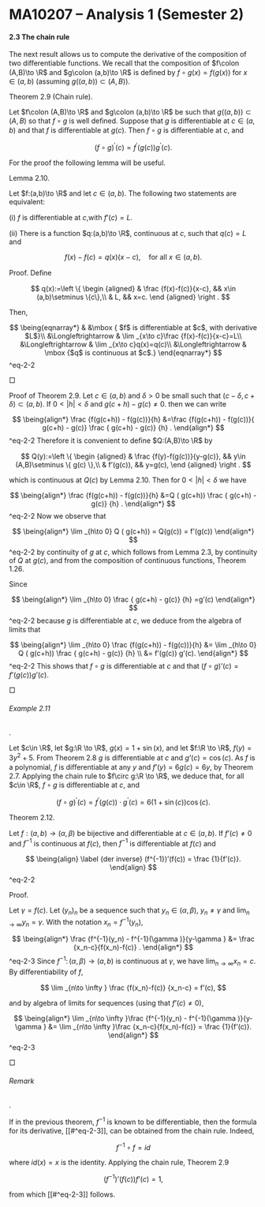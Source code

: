 MA10207 – Analysis 1 (Semester 2)
=================================

#### 2.3 The chain rule

The next result allows us to compute the derivative of the composition of two diﬀerentiable functions. We recall that the composition of $f\colon (A,B)\to \R$ and $g\colon (a,b)\to \R$ is deﬁned by $f\circ g(x) = f(g(x))$ for $x\in (a,b)$ (assuming $g((a,b))\subset (A,B)$).

Theorem 2.9 (Chain rule). 

Let $f\colon (A,B)\to \R$ and $g\colon (a,b)\to \R$ be such that $g((a,b))\subset (A,B)$ so that $f\circ g$ is well deﬁned. Suppose that $g$ is diﬀerentiable at $c\in (a,b)$ and that $f$ is diﬀerentiable at $g(c)$. Then $f\circ g$ is diﬀerentiable at $c$, and

$$ (f\circ g)^\prime (c) = f^\prime (g(c)) g^\prime (c). $$

For the proof the following lemma will be useful.

Lemma 2.10. 

Let $f:(a,b)\to \R$ and let $c\in (a,b)$. The following two statements are equivalent:

(i) $f$ is diﬀerentiable at $c$,with $f’(c) = L$.

(ii) There is a function $q:(a,b)\to \R$, continuous at $c$, such that $q(c)=L$ and

$$ f(x)-f(c)=q(x)(x-c), \quad \text {for all } x \in (a,b). $$

Proof. Deﬁne

$$ q(x):=\left \{ \begin {aligned} & \frac {f(x)-f(c)}{x-c}, && x\in (a,b)\setminus \{c\},\\ & L, && x=c. \end {aligned} \right . $$

Then,


$$ \being{eqnarray*} & &\mbox { $f$ is differentiable at $c$, with derivative $L$}\\ &\Longleftrightarrow & \lim _{x\to c}\frac {f(x)-f(c)}{x-c}=L\\ &\Longleftrightarrow & \lim _{x\to c}q(x)=q(c)\\ &\Longleftrightarrow & \mbox {$q$ is continuous at $c$.} \end{eqnarray*} $$
^eq-2-2


 □

Proof of Theorem 2.9. Let $c\in (a,b)$ and $\delta >0$ be small such that $(c-\delta ,c+\delta ) \subset (a,b)$. If $0<|h|<\delta$ and $g(c+h) - g(c)\not =0$. then we can write


$$ \being{align*} \frac {f(g(c+h)) - f(g(c))}{h} &=\frac {f(g(c+h)) - f(g(c))}{ g(c+h) - g(c)} \frac { g(c+h) - g(c)} {h} . \end{align*} $$
^eq-2-2
 Therefore it is convenient to deﬁne $Q:(A,B)\to \R$ by

$$ Q(y):=\left \{ \begin {aligned} & \frac {f(y)-f(g(c))}{y-g(c)}, && y\in (A,B)\setminus \{ g(c) \},\\ & f’(g(c)), && y=g(c), \end {aligned} \right . $$

which is continuous at $Q(c)$ by Lemma 2.10. Then for $0<|h|<\delta$ we have


$$ \being{align*} \frac {f(g(c+h)) - f(g(c))}{h} &=Q ( g(c+h)) \frac { g(c+h) - g(c)} {h} . \end{align*} $$
^eq-2-2
 Now we observe that


$$ \being{align*} \lim _{h\to 0} Q ( g(c+h)) = Q(g(c)) = f’(g(c)) \end{align*} $$
^eq-2-2
 by continuity of $g$ at $c$, which follows from Lemma 2.3, by continuity of $Q$ at $g(c)$, and from the composition of continuous functions, Theorem 1.26.

Since


$$ \being{align*} \lim _{h\to 0} \frac { g(c+h) - g(c)} {h} =g’(c) \end{align*} $$
^eq-2-2
 because $g$ is diﬀerentiable at $c$, we deduce from the algebra of limits that


$$ \being{align*} \lim _{h\to 0} \frac {f(g(c+h)) - f(g(c))}{h} &= \lim _{h\to 0} Q ( g(c+h)) \frac { g(c+h) - g(c)} {h} \\ &= f’(g(c)) g’(c). \end{align*} $$
^eq-2-2
 This shows that $f\circ g$ is diﬀerentiable at $c$ and that $(f\circ g)’(c) = f’(g(c)) g’(c)$.

 □

###### Example 2.11

. 

Let $c\in \R$, let $g:\R \to \R$, $g(x) = 1+\sin (x)$, and let $f:\R \to \R$, $f(y) = 3y^2+5$. From Theorem 2.8 $g$ is diﬀerentiable at $c$ and $g’(c)=\cos (c)$. As $f$ is a polynomial, $f$ is diﬀerentiable at any $y$ and $f’(y)=6g(c)=6 y$, by Theorem 2.7. Applying the chain rule to $f\circ g:\R \to \R$, we deduce that, for all $c\in \R$, $f\circ g$ is diﬀerentiable at $c$, and

$$ (f\circ g)^\prime (c) = f^\prime (g(c)) \cdot g^\prime (c) = 6(1+\sin (c))\cos (c). $$

Theorem 2.12. 

Let $f:(a,b)\to (\alpha ,\beta )$ be bijective and diﬀerentiable at $c \in (a,b)$. If $f’(c) \not =0$ and $f^{-1}$ is continuous at $f(c)$, then $f^{-1}$ is diﬀerentiable at $f(c)$ and


$$ \being{align} \label {der inverse} (f^{-1})’(f(c)) = \frac {1}{f’(c)}. \end{align} $$
^eq-2-2


Proof.

Let $\gamma = f(c)$. Let $(y_n)_n$ be a sequence such that $y_n \in (\alpha ,\beta )$, $y_n\not =\gamma$ and $\displaystyle \lim _{n\to \infty } y_n = \gamma$. With the notation $x_n=f^{-1}(y_n)$,


$$ \being{align*} \frac {f^{-1}(y_n) - f^{-1}(\gamma )}{y-\gamma } &= \frac {x_n-c}{f(x_n)-f(c)} . \end{align*} $$
^eq-2-3
 Since $f^{-1} \colon (\alpha ,\beta )\to (a,b)$ is continuous at $\gamma$, we have $\displaystyle \lim _{n\to \infty } x_n = c$. By diﬀerentiability of $f$,

$$ \lim _{n\to \infty } \frac {f(x_n)-f(c)} {x_n-c} = f’(c), $$

and by algebra of limits for sequences (using that $f’(c)\not =0$),


$$ \being{align*} \lim _{n\to \infty }\frac {f^{-1}(y_n) - f^{-1}(\gamma )}{y-\gamma } &= \lim _{n\to \infty }\frac {x_n-c}{f(x_n)-f(c)} = \frac {1}{f’(c)}. \end{align*} $$
^eq-2-3


 □

###### Remark

. 

If in the previous theorem, $f^{-1}$ is known to be diﬀerentiable, then the formula for its derivative, [[#^eq-2-3]], can be obtained from the chain rule. Indeed,

$$ f^{-1} \circ f = id $$

where $id(x) = x$ is the identity. Applying the chain rule, Theorem 2.9

$$ (f^{-1})’(f(c)) f’(c) =1 , $$

from which [[#^eq-2-3]] follows.